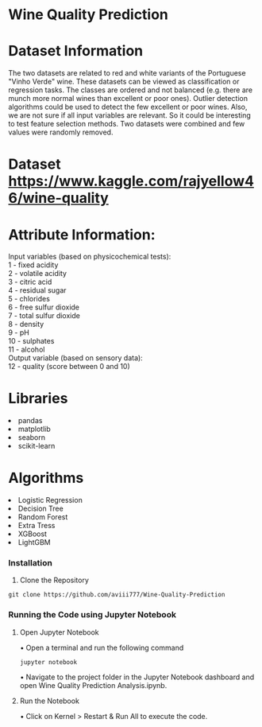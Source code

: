 # Wine Quality Prediction 

# Dataset Information

   The two datasets are related to red and white variants of the Portuguese "Vinho Verde" wine. These datasets can be viewed as classification or regression tasks. The classes are ordered and not balanced (e.g. there are munch more normal wines than excellent or poor ones). Outlier detection algorithms could be used to detect the few excellent or poor wines. Also, we are not sure if all input variables are relevant. So it could be interesting to test feature selection methods. Two datasets were combined and few values were randomly removed.
   
# Dataset https://www.kaggle.com/rajyellow46/wine-quality


# Attribute Information:
Input variables (based on physicochemical tests): \
1 - fixed acidity \
2 - volatile acidity \
3 - citric acid \
4 - residual sugar \
5 - chlorides \
6 - free sulfur dioxide \
7 - total sulfur dioxide \
8 - density \
9 - pH \
10 - sulphates \
11 - alcohol \
Output variable (based on sensory data): \
12 - quality (score between 0 and 10)

# Libraries

<li>pandas
<li>matplotlib
<li>seaborn
<li>scikit-learn

# Algorithms

<li>Logistic Regression
<li>Decision Tree
<li>Random Forest
<li>Extra Tress
<li>XGBoost
<li>LightGBM
  


### Installation

1. Clone the Repository

  ```
  git clone https://github.com/aviii777/Wine-Quality-Prediction
  ```


### Running the Code using Jupyter Notebook


1. Open Jupyter Notebook

    • Open a terminal and run the following command

    ```
    jupyter notebook
    ```

    • Navigate to the project folder in the Jupyter Notebook dashboard and open Wine Quality Prediction Analysis.ipynb.

2. Run the Notebook

    • Click on Kernel > Restart & Run All to execute the code.